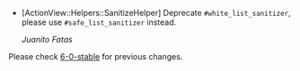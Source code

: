 *   [ActionView::Helpers::SanitizeHelper] Deprecate `#white_list_sanitizer`,
    please use `#safe_list_sanitizer` instead.

    *Juanito Fatas*

Please check [6-0-stable](https://github.com/rails/rails/blob/6-0-stable/actionview/CHANGELOG.md) for previous changes.

